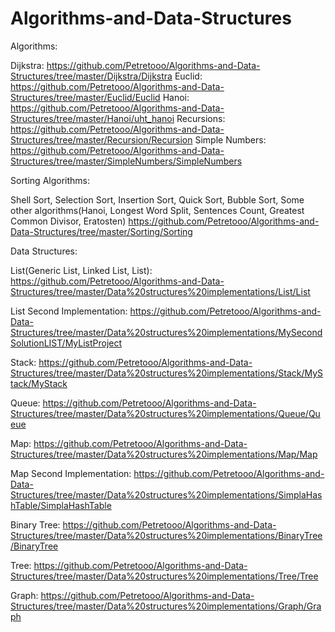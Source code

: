 # Algorithms-and-Data-Structures

Algorithms:

Dijkstra: https://github.com/Petretooo/Algorithms-and-Data-Structures/tree/master/Dijkstra/Dijkstra
Euclid: https://github.com/Petretooo/Algorithms-and-Data-Structures/tree/master/Euclid/Euclid
Hanoi: https://github.com/Petretooo/Algorithms-and-Data-Structures/tree/master/Hanoi/uht_hanoi
Recursions: https://github.com/Petretooo/Algorithms-and-Data-Structures/tree/master/Recursion/Recursion
Simple Numbers: https://github.com/Petretooo/Algorithms-and-Data-Structures/tree/master/SimpleNumbers/SimpleNumbers

Sorting Algorithms:

Shell Sort, Selection Sort, Insertion Sort, Quick Sort, Bubble Sort, 
Some other algorithms(Hanoi, Longest Word Split, Sentences Count, Greatest Common Divisor, Eratosten) 
https://github.com/Petretooo/Algorithms-and-Data-Structures/tree/master/Sorting/Sorting


Data Structures:

List(Generic List, Linked List, List): https://github.com/Petretooo/Algorithms-and-Data-Structures/tree/master/Data%20structures%20implementations/List/List

List Second Implementation: https://github.com/Petretooo/Algorithms-and-Data-Structures/tree/master/Data%20structures%20implementations/MySecondSolutionLIST/MyListProject

Stack: https://github.com/Petretooo/Algorithms-and-Data-Structures/tree/master/Data%20structures%20implementations/Stack/MyStack/MyStack

Queue: https://github.com/Petretooo/Algorithms-and-Data-Structures/tree/master/Data%20structures%20implementations/Queue/Queue

Map: https://github.com/Petretooo/Algorithms-and-Data-Structures/tree/master/Data%20structures%20implementations/Map/Map

Map Second Implementation: https://github.com/Petretooo/Algorithms-and-Data-Structures/tree/master/Data%20structures%20implementations/SimplaHashTable/SimplaHashTable

Binary Tree: https://github.com/Petretooo/Algorithms-and-Data-Structures/tree/master/Data%20structures%20implementations/BinaryTree/BinaryTree

Tree: https://github.com/Petretooo/Algorithms-and-Data-Structures/tree/master/Data%20structures%20implementations/Tree/Tree

Graph: https://github.com/Petretooo/Algorithms-and-Data-Structures/tree/master/Data%20structures%20implementations/Graph/Graph